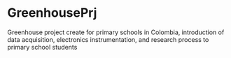 # GreenhousePrj
Greenhouse project create for primary schools in Colombia, introduction of data acquisition, electronics instrumentation, and research process to primary school students
